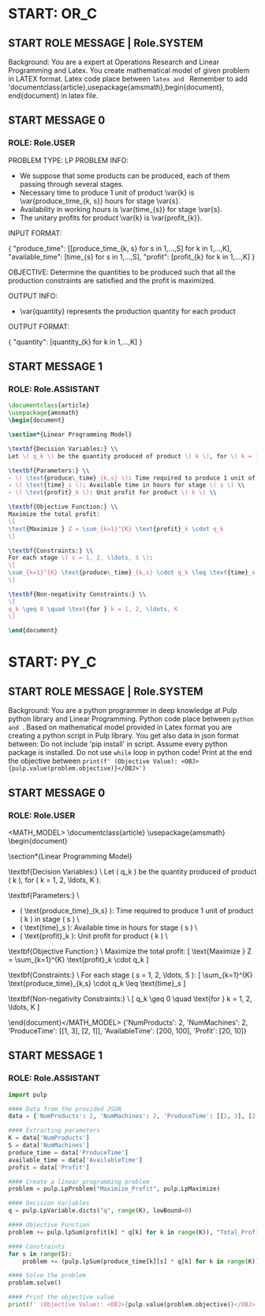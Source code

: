 # START: OR_C 
## START ROLE MESSAGE | Role.SYSTEM 
Background: You are a expert at Operations Research and Linear Programming and Latex. You create mathematical model of given problem in LATEX format. Latex code place between ```latex and ``` Remember to add 'documentclass{article},usepackage{amsmath},begin{document}, end{document} in latex file. 
## START MESSAGE 0 
### ROLE: Role.USER
<DESCRIPTION>
PROBLEM TYPE: LP
PROBLEM INFO:

- We suppose that some products can be produced, each of them passing through several stages.
- Necessary time to produce 1 unit of product \var{k} is \var{produce_time_{k, s}} hours for stage \var{s}.
- Availability in working hours is \var{time_{s}} for stage \var{s}. 
- The unitary profits for product \var{k} is \var{profit_{k}}.

INPUT FORMAT:

{
	"produce_time": [[produce_time_{k, s} for s in 1,...,S] for k in 1,...,K],
	"available_time": [time_{s} for s in 1,...,S],
	"profit": [profit_{k} for k in 1,...,K]
}


OBJECTIVE: Determine the quantities to be produced such that all the production constraints are satisfied and the profit is maximized.

OUTPUT INFO:

- \var{quantity} represents the production quantity for each product

OUTPUT FORMAT:

{
	"quantity": [quantity_{k} for k in 1,...,K]
}
</DESCRIPTION>


## START MESSAGE 1 
### ROLE: Role.ASSISTANT
```latex
\documentclass{article}
\usepackage{amsmath}
\begin{document}

\section*{Linear Programming Model}

\textbf{Decision Variables:} \\
Let \( q_k \) be the quantity produced of product \( k \), for \( k = 1, 2, \ldots, K \).

\textbf{Parameters:} \\
- \( \text{produce\_time}_{k,s} \): Time required to produce 1 unit of product \( k \) in stage \( s \) \\
- \( \text{time}_s \): Available time in hours for stage \( s \) \\
- \( \text{profit}_k \): Unit profit for product \( k \) \\

\textbf{Objective Function:} \\
Maximize the total profit:
\[
\text{Maximize } Z = \sum_{k=1}^{K} \text{profit}_k \cdot q_k
\]

\textbf{Constraints:} \\
For each stage \( s = 1, 2, \ldots, S \):
\[
\sum_{k=1}^{K} \text{produce\_time}_{k,s} \cdot q_k \leq \text{time}_s
\]

\textbf{Non-negativity Constraints:} \\
\[
q_k \geq 0 \quad \text{for } k = 1, 2, \ldots, K
\]

\end{document}
```

# START: PY_C 
## START ROLE MESSAGE | Role.SYSTEM 
Background: You are a python programmer in deep knowledge at Pulp python library and Linear Programming. Python code place between ```python and ```. Based on mathematical model provided in Latex format you are creating a python script in Pulp library. You get also data in json format between: <DATA></DATA> Do not include 'pip install' in script. Assume every python package is installed. Do not use `while` loop in python code! Print at the end the objective between <OBJ></OBJ> `print(f' (Objective Value): <OBJ>{pulp.value(problem.objective)}</OBJ>')` 
## START MESSAGE 0 
### ROLE: Role.USER
<MATH_MODEL>
\documentclass{article}
\usepackage{amsmath}
\begin{document}

\section*{Linear Programming Model}

\textbf{Decision Variables:} \\
Let \( q_k \) be the quantity produced of product \( k \), for \( k = 1, 2, \ldots, K \).

\textbf{Parameters:} \\
- \( \text{produce\_time}_{k,s} \): Time required to produce 1 unit of product \( k \) in stage \( s \) \\
- \( \text{time}_s \): Available time in hours for stage \( s \) \\
- \( \text{profit}_k \): Unit profit for product \( k \) \\

\textbf{Objective Function:} \\
Maximize the total profit:
\[
\text{Maximize } Z = \sum_{k=1}^{K} \text{profit}_k \cdot q_k
\]

\textbf{Constraints:} \\
For each stage \( s = 1, 2, \ldots, S \):
\[
\sum_{k=1}^{K} \text{produce\_time}_{k,s} \cdot q_k \leq \text{time}_s
\]

\textbf{Non-negativity Constraints:} \\
\[
q_k \geq 0 \quad \text{for } k = 1, 2, \ldots, K
\]

\end{document}</MATH_MODEL>
<DATA>
{'NumProducts': 2, 'NumMachines': 2, 'ProduceTime': [[1, 3], [2, 1]], 'AvailableTime': [200, 100], 'Profit': [20, 10]}</DATA>


## START MESSAGE 1 
### ROLE: Role.ASSISTANT
```python
import pulp

#### Data from the provided JSON
data = {'NumProducts': 2, 'NumMachines': 2, 'ProduceTime': [[1, 3], [2, 1]], 'AvailableTime': [200, 100], 'Profit': [20, 10]}

#### Extracting parameters
K = data['NumProducts']
S = data['NumMachines']
produce_time = data['ProduceTime']
available_time = data['AvailableTime']
profit = data['Profit']

#### Create a linear programming problem
problem = pulp.LpProblem("Maximize_Profit", pulp.LpMaximize)

#### Decision Variables
q = pulp.LpVariable.dicts("q", range(K), lowBound=0)

#### Objective Function
problem += pulp.lpSum(profit[k] * q[k] for k in range(K)), "Total_Profit"

#### Constraints
for s in range(S):
    problem += (pulp.lpSum(produce_time[k][s] * q[k] for k in range(K)) <= available_time[s]), f"Time_Constraint_{s+1}"

#### Solve the problem
problem.solve()

#### Print the objective value
print(f' (Objective Value): <OBJ>{pulp.value(problem.objective)}</OBJ>')
```

